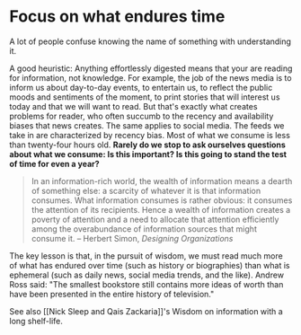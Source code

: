 
# Focus on what endures time

A lot of people confuse knowing the name of something with understanding it.

A good heuristic: Anything effortlessly digested means that your are reading for information, not knowledge. For example, the job of the news media is to inform us about day-to-day events, to entertain us, to reflect the public moods and sentiments of the moment, to print stories that will interest us today and that we will want to read. But that's exactly what creates problems for reader, who often succumb to the recency and availability biases that news creates. The same applies to social media. The feeds we take in are characterized by recency bias. Most of what we consume is less than twenty-four hours old. **Rarely do we stop to ask ourselves questions about what we consume: Is this important? Is this going to stand the test of time for even a year?**


> In an information-rich world, the wealth of information means a dearth of something else: a scarcity of whatever it is that information consumes. What information consumes is rather obvious: it consumes the attention of its recipients. Hence a wealth of information creates a poverty of attention and a need to allocate that attention efficiently among the overabundance of information sources that might consume it. – Herbert Simon, *Designing Organizations*


The key lesson is that, in the pursuit of wisdom, we must read much more of what has endured over time (such as history or biographies) than what is ephemeral (such as daily news, social media trends, and the like). Andrew  Ross said: "The smallest bookstore still contains more ideas of worth than have been presented in the entire history of television."


See also [[Nick Sleep and Qais Zackaria]]'s Wisdom on information with a long shelf-life.
